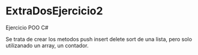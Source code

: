 # ExtraDosEjercicio2
Ejercicio POO C#

Se trata de crear los metodos push insert delete sort de una lista, pero solo utilizanado un array, un contador.
